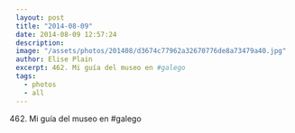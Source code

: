 ```yaml
---
layout: post
title: "2014-08-09"
date: 2014-08-09 12:57:24
description: 
image: "/assets/photos/201408/d3674c77962a32670776de8a73479a40.jpg"
author: Elise Plain
excerpt: 462. Mi guía del museo en #galego
tags: 
  - photos
  - all
---
```


462. Mi guía del museo en #galego
<p></p>
